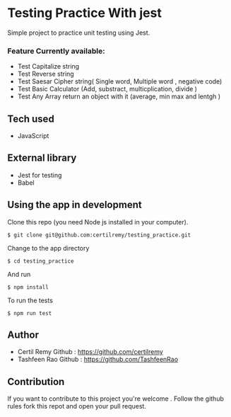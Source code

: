 #  Testing Practice With jest
Simple project to practice unit testing using Jest.

### Feature Currently available:

* Test Capitalize string
* Test Reverse string
* Test Saesar Cipher string( Single word, Multiple word , negative code)
* Test Basic Calculator (Add, substract, multicplication, divide )
* Test Any Array return an object with it (average, min max and lentgh )


## Tech used 
* JavaScript

## External library 

* Jest for testing
* Babel 


## Using the app in development 
Clone this repo (you need Node js installed in your computer).
```
$ git clone git@github.com:certilremy/testing_practice.git
```

 Change to the app directory 
 
 ```
$ cd testing_practice
 ```

   And run 

```
$ npm install 
```

To run the tests 

```
$ npm run test 
```

## Author 
* Certil Remy        Github : https://github.com/certilremy
* Tashfeen Rao       Github : https://github.com/TashfeenRao
## Contribution 

If you want to contribute to this project you're welcome .
Follow the github rules fork this repot and open your pull request. 
